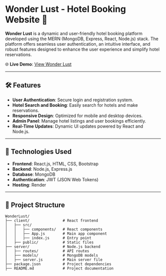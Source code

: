 # Wonder Lust - Hotel Booking Website 🏨

**Wonder Lust** is a dynamic and user-friendly hotel booking platform developed using the MERN (MongoDB, Express, React, Node.js) stack. The platform offers seamless user authentication, an intuitive interface, and robust features designed to enhance the user experience and simplify hotel reservations.

🌐 **Live Demo**: [View Wonder Lust](https://wanderlust-project-b621.onrender.com/login)

---

## 🛠️ Features

- **User Authentication**: Secure login and registration system.
- **Hotel Search and Booking**: Easily search for hotels and make reservations.
- **Responsive Design**: Optimized for mobile and desktop devices.
- **Admin Panel**: Manage hotel listings and user bookings efficiently.
- **Real-Time Updates**: Dynamic UI updates powered by React and Node.js.

---

## 🚀 Technologies Used

- **Frontend**: React.js, HTML, CSS, Bootstrap
- **Backend**: Node.js, Express.js
- **Database**: MongoDB
- **Authentication**: JWT (JSON Web Tokens)
- **Hosting**: Render

---

## 📂 Project Structure

```plaintext
WonderLust/
├── client/               # React frontend
│   ├── src/
│   │   ├── components/   # React components
│   │   ├── App.js        # Main app component
│   │   ├── index.js      # Entry point
│   ├── public/           # Static files
├── server/               # Node.js backend
│   ├── routes/           # API routes
│   ├── models/           # MongoDB models
│   ├── server.js         # Main server file
├── package.json          # Project dependencies
├── README.md             # Project documentation
